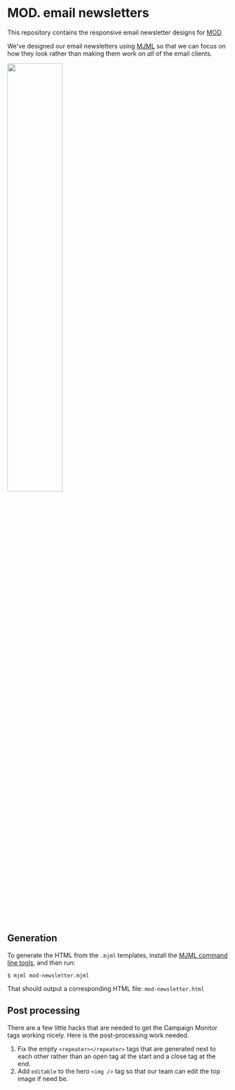 # MOD. email newsletters

This repository contains the responsive email newsletter designs for [MOD](http://mod.org.au).

We've designed our email newsletters using [MJML](https://mjml.io) so that we can focus on how they look rather than making them work on *all* of the email clients.

<img src="https://raw.githubusercontent.com/MODatUniSA/mod-email-templates/mod-newsletter.jpg" width="50%" />

## Generation

To generate the HTML from the `.mjml` templates, install the [MJML command line tools](https://mjml.io/download), and then run:

`$ mjml mod-newsletter.mjml`

That should output a corresponding HTML file: `mod-newsletter.html`

## Post processing

There are a few little hacks that are needed to get the Campaign Monitor tags working nicely. Here is the post-processing work needed.

1. Fix the empty `<repeater></repeater>` tags that are generated next to each other rather than an open tag at the start and a close tag at the end.
2. Add `editable` to the hero `<img />` tag so that our team can edit the top image if need be.
